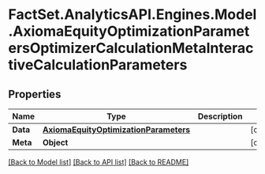 # FactSet.AnalyticsAPI.Engines.Model.AxiomaEquityOptimizationParametersOptimizerCalculationMetaInteractiveCalculationParameters

## Properties

Name | Type | Description | Notes
------------ | ------------- | ------------- | -------------
**Data** | [**AxiomaEquityOptimizationParameters**](AxiomaEquityOptimizationParameters.md) |  | [optional] 
**Meta** | **Object** |  | [optional] 

[[Back to Model list]](../README.md#documentation-for-models) [[Back to API list]](../README.md#documentation-for-api-endpoints) [[Back to README]](../README.md)

